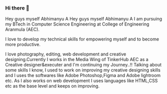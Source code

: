 ### Hi there 👋
Hey guys myself Abhimanyu A Hey guys myself Abhimanyu A
I am pursuing my BTech in Computer Science Engineering at College of Engineering Aranmula (AEC). 

I love to develop my technical skills for empowering myself and to become more productive.

I love photography, editing, web development and creative designing.Currently I works in the Media Wing of TinkerHub AEC as a Creative designer&executer and I'm continuing my Journey..!! Talking about some skills I know, I used to work on improving my creative designing skills and I uses the softwares like Adobe Photoshop,Figma and Adobe lightroom etc. As I also works on web development I uses languages like HTML,CSS etc as the base level and keeps on improving.
